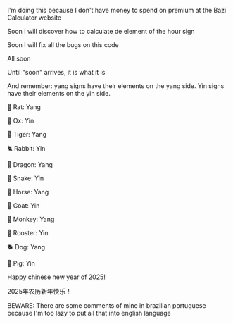 I'm doing this because I don't have money to spend on premium at the Bazi Calculator website

Soon I will discover how to calculate de element of the hour sign

Soon I will fix all the bugs on this code

All soon

Until "soon" arrives, it is what it is


And remember: yang signs have their elements on the yang side. Yin signs have their elements on the yin side.

🐀 Rat: Yang

🐃 Ox: Yin

🐅 Tiger: Yang

🐈 Rabbit: Yin

🐉 Dragon: Yang

🐍 Snake: Yin

🐎 Horse:  Yang

🐐 Goat: Yin

🐒 Monkey: Yang

🐓 Rooster: Yin

🐕 Dog: Yang

🐖 Pig: Yin


Happy chinese new year of 2025!

2025年农历新年快乐！


BEWARE: There are some comments of mine in brazilian portuguese because I'm too lazy to put all that into english language
